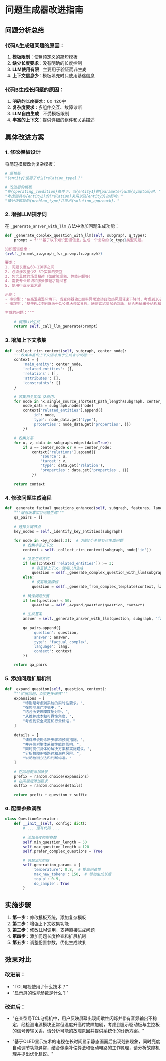 # 问题生成器改进指南

## 问题分析总结

### 代码A生成短问题的原因：
1. **模板限制**：使用预定义的简短模板
2. **缺少长度要求**：没有明确的长度控制
3. **LLM使用有限**：主要用于验证而非生成
4. **上下文信息少**：模板填充时只使用基础信息

### 代码B生成长问题的原因：
1. **明确的长度要求**：80-120字
2. **复杂度要求**：多组件交互、故障诊断
3. **LLM自由生成**：不受模板限制
4. **丰富的上下文**：提供详细的组件和关系描述

## 具体改进方案

### 1. 修改模板设计

将简短模板改为复杂模板：

```python
# 原模板
"{entity}使用了什么{relation_type}？"

# 改进后的模板
"在{operating_condition}条件下，当{entity1}的{parameter}出现{symptom}时，"
"考虑到其与{entity2}的{relation}关系以及{entity3}的影响，"
"请分析可能的{problem_type}并提出{solution_approach}。"
```

### 2. 增强LLM提示词

在 `_generate_answer_with_llm` 方法中添加问题生成功能：

```python
def _generate_complex_question_with_llm(self, subgraph, q_type):
    prompt = f"""基于以下知识图谱信息，生成一个复杂的{q_type}类型问题。

知识图谱信息：
{self._format_subgraph_for_prompt(subgraph)}

要求：
1. 问题长度在60-120字之间
2. 必须涉及至少2-3个实体的交互
3. 包含具体的场景描述（如故障现象、性能问题等）
4. 需要专业知识和多步推理才能回答
5. 使用行业专业术语

示例：
- 事实型："在高温高湿环境下，当变频器输出频率异常波动且散热风扇转速下降时，考虑到IGBT模块与控制板的连接关系，请分析可能的故障原因及诊断方法。"
- 推理型："基于PLC控制系统中I/O模块频繁重启、通信延迟增加的现象，结合系统拓扑结构和电源供应链路，推断最可能的故障点并说明诊断步骤。"

生成的问题："""
    
    # 调用LLM生成
    return self._call_llm_generate(prompt)
```

### 3. 增加上下文收集

```python
def _collect_rich_context(self, subgraph, center_node):
    """收集丰富的上下文信息用于生成复杂问题"""
    context = {
        'main_entity': center_node,
        'related_entities': [],
        'relations': [],
        'attributes': [],
        'constraints': []
    }
    
    # 收集相关实体（2跳内）
    for node in nx.single_source_shortest_path_length(subgraph, center_node, cutoff=2):
        node_data = subgraph.nodes[node]
        context['related_entities'].append({
            'id': node,
            'type': node_data.get('type'),
            'properties': node_data.get('properties', {})
        })
    
    # 收集关系
    for u, v, data in subgraph.edges(data=True):
        if u == center_node or v == center_node:
            context['relations'].append({
                'source': u,
                'target': v,
                'type': data.get('relation'),
                'properties': data.get('properties', {})
            })
    
    return context
```

### 4. 修改问题生成流程

```python
def _generate_factual_questions_enhanced(self, subgraph, features, lang):
    """增强版事实型问题生成"""
    qa_pairs = []
    
    # 选择关键节点
    key_nodes = self._identify_key_entities(subgraph)
    
    for node in key_nodes[:3]:  # 为前3个关键节点生成问题
        # 收集丰富上下文
        context = self._collect_rich_context(subgraph, node['id'])
        
        # 决定生成方式
        if len(context['related_entities']) >= 3:
            # 有足够上下文，使用LLM生成
            question = self._generate_complex_question_with_llm(subgraph, 'factual')
        else:
            # 使用增强模板
            question = self._generate_from_complex_template(context, lang)
        
        # 确保问题长度
        if len(question) < 50:
            question = self._expand_question(question, context)
        
        # 生成答案
        answer = self._generate_answer_with_llm(question, subgraph, 'factual')
        
        qa_pairs.append({
            'question': question,
            'answer': answer,
            'type': 'factual_complex',
            'language': lang,
            'context': context
        })
    
    return qa_pairs
```

### 5. 添加问题扩展机制

```python
def _expand_question(self, question, context):
    """扩展问题，添加更多细节"""
    expansions = [
        "特别是考虑到系统的实时性要求，",
        "在实际生产环境中，",
        "结合历史故障数据分析，",
        "从维护成本和可靠性角度，",
        "考虑到安全规范和行业标准，"
    ]
    
    details = [
        "请详细说明诊断步骤和预防措施。",
        "并评估对整体系统性能的影响。",
        "同时提供具体的解决方案和实施建议。",
        "分析故障传播路径和潜在风险。",
        "说明检测方法和判断标准。"
    ]
    
    # 在问题前添加场景
    prefix = random.choice(expansions)
    # 在问题后添加要求
    suffix = random.choice(details)
    
    return prefix + question + suffix
```

### 6. 配置参数调整

```python
class QuestionGenerator:
    def __init__(self, config: dict):
        # ... 原有代码 ...
        
        # 添加长度控制参数
        self.min_question_length = 60
        self.max_question_length = 120
        self.prefer_complex_questions = True
        
        # 调整生成参数
        self.generation_params = {
            'temperature': 0.8,  # 提高创造性
            'max_new_tokens': 150,  # 增加生成长度
            'top_p': 0.9,
            'do_sample': True
        }
```

## 实施步骤

1. **第一步**：修改模板系统，添加复杂模板
2. **第二步**：增强上下文收集功能
3. **第三步**：修改LLM调用，支持直接生成问题
4. **第四步**：添加问题长度检查和扩展机制
5. **第五步**：调整配置参数，优化生成效果

## 效果对比

### 改进前：
- "TCL电视使用了什么技术？"
- "显示屏的性能参数是什么？"

### 改进后：
- "在某型号TCL电视机中，用户反映屏幕出现间歇性闪烁并伴有音频输出不稳定，经检测电源模块正常但温度升高时故障加剧，考虑到显示驱动板与主控板的信号传输关系，请分析可能的故障原因并提供系统化的诊断方案。"

- "基于OLED显示技术的电视在长时间显示静态画面后出现残影现象，同时亮度自动调节功能异常，结合像素补偿算法和驱动电路的工作原理，请分析故障机理并提出优化建议。"